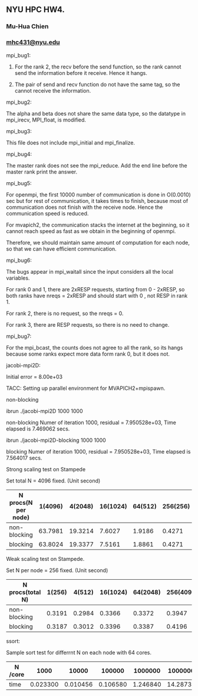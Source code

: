 ## NYU HPC HW4.
### Mu-Hua Chien 
### mhc431@nyu.edu

mpi_bug1: 

1. For the rank 2, the recv before the send function, so the rank cannot send the information before it receive. Hence it hangs.   

2. The pair of send and recv function do not have the same tag, so the cannot receive the information.   


mpi_bug2:
 
The alpha and beta does not share the same data type, so the datatype in mpi_irecv, MPI_float, is modified. 

mpi_bug3: 

This file does not include mpi_initial and mpi_finalize. 

mpi_bug4: 

The master rank does not see the mpi_reduce. Add the end line before the master rank print the answer. 

mpi_bug5: 

For openmpi, the first 10000 number of communication is done in O(0.0010) sec but for rest of communication, it takes times to finish, because most of communication does not finish with the receive node. Hence the communication speed is reduced. 

For mvapich2, the communication stacks the internet at the beginning, so it cannot reach speed as fast as we obtain in the beginning of openmpi.

Therefore, we should maintain same amount of computation for each node, so that we can have efficient communication.  

mpi_bug6: 

The bugs appear in mpi_waitall since the input considers all the local variables. 

For rank 0 and 1, there are 2xRESP requests, starting from 0 - 2xRESP, so both ranks have nreqs = 2xRESP and should start with 0 , not RESP in rank 1.

For rank 2, there is no request, so the nreqs = 0.

For rank 3, there are RESP requests, so there is no need to change. 

mpi_bug7: 

For the mpi_bcast, the counts does not agree to all the rank, so its hangs because some ranks expect more data form rank 0, but it does not. 

jacobi-mpi2D:

Initial error = 8.00e+03

TACC: Setting up parallel environment for MVAPICH2+mpispawn.

non-blocking 

ibrun ./jacobi-mpi2D 1000 1000

non-blocking
Numer of iteration 1000, residual = 7.950528e+03, Time elapsed is 7.469062 secs.

ibrun ./jacobi-mpi2D-blocking 1000 1000

blocking
Numer of iteration 1000, residual = 7.950528e+03, Time elapsed is 7.564017 secs.

Strong scaling test on Stampede

Set total N = 4096 fixed. (Unit second)

|N procs(N per node) | 1(4096) | 4(2048) | 16(1024) | 64(512) | 256(256) | 
|---|---|---|---|---|---|
|non-blocking| 63.7981 | 19.3214 | 7.6027 | 1.9186| 0.4271|
|blocking| 63.8024 | 19.3377| 7.5161 | 1.8861 | 0.4271 | 

Weak scaling test on Stampede.

Set N per node = 256 fixed. (Unit second)

|N procs(total N) | 1(256) | 4(512) | 16(1024) | 64(2048) | 256(4096) |
|---|---|---|---|---|---|
|non-blocking| 0.3191 | 0.2984 | 0.3366 | 0.3372 | 0.3947 |
|blocking| 0.3187 | 0.3012 | 0.3396 | 0.3387 | 0.4196 | 

ssort: 

Sample sort test for differrnt N on each node with 64 cores.

| N /core  | 1000 | 10000 | 100000 | 1000000 | 10000000 |
|---|---|---|---|---|---|
|time | 0.023300 | 0.010456 | 0.106580 | 1.246840 | 14.287363 |

